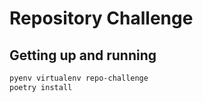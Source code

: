 # Repository Challenge

## Getting up and running

```bash
pyenv virtualenv repo-challenge
poetry install
```